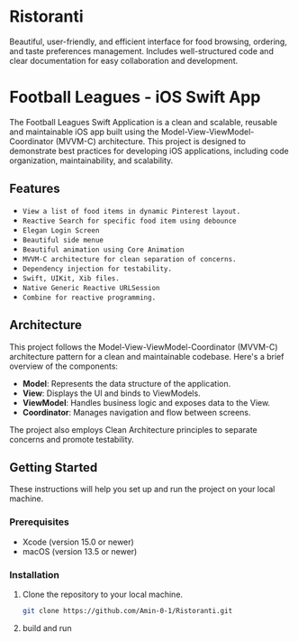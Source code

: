 # Ristoranti
 Beautiful, user-friendly, and efficient interface for food browsing, ordering, and taste preferences management. Includes well-structured code and clear documentation for easy collaboration and development.

# Football Leagues - iOS Swift App

The Football Leagues Swift Application is a clean and scalable, reusable and maintainable iOS app built using the Model-View-ViewModel-Coordinator (MVVM-C) architecture. This project is designed to demonstrate best practices for developing iOS applications, including code organization, maintainability, and scalability.

## Features

- ```View a list of food items in dynamic Pinterest layout.``` 
- ```Reactive Search for specific food item using debounce```
- ```Elegan Login Screen```
- ```Beautiful side menue```
- ```Beautiful animation using Core Animation```
- ```MVVM-C architecture for clean separation of concerns.```
- ```Dependency injection for testability.```
- ```Swift, UIKit, Xib files.```
- ```Native Generic Reactive URLSession```
- ```Combine for reactive programming.```


## Architecture

This project follows the Model-View-ViewModel-Coordinator (MVVM-C) architecture pattern for a clean and maintainable codebase. Here's a brief overview of the components:

- **Model**: Represents the data structure of the application.
- **View**: Displays the UI and binds to ViewModels.
- **ViewModel**: Handles business logic and exposes data to the View.
- **Coordinator**: Manages navigation and flow between screens.

The project also employs Clean Architecture principles to separate concerns and promote testability.

## Getting Started

These instructions will help you set up and run the project on your local machine.

### Prerequisites

- Xcode (version 15.0 or newer)
- macOS (version 13.5 or newer)

### Installation

1. Clone the repository to your local machine.

   ```bash
   git clone https://github.com/Amin-0-1/Ristoranti.git
2. build and run

